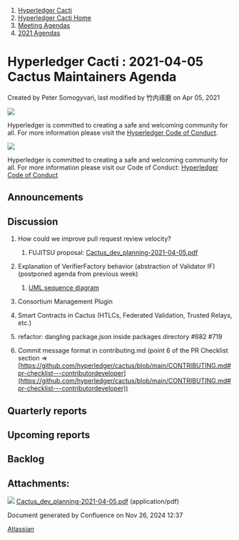 1. [Hyperledger Cacti](index.html)
2. [Hyperledger Cacti Home](Hyperledger-Cacti-Home_20414469.html)
3. [Meeting Agendas](Meeting-Agendas_20414488.html)
4. [2021 Agendas](2021-Agendas_20414860.html)

# Hyperledger Cacti : 2021-04-05 Cactus Maintainers Agenda

Created by Peter Somogyvari, last modified by 竹内琢磨 on Apr 05, 2021

![](https://wiki.hyperledger.org/download/attachments/2392771/welcome.png?version=2&modificationDate=1572450107000&api=v2)

Hyperledger is committed to creating a safe and welcoming community for all. For more information please visit the [Hyperledger Code of Conduct](https://lf-hyperledger.atlassian.net/wiki/spaces/HYP/pages/19595281/Hyperledger+Code+of+Conduct).

![](https://wiki.hyperledger.org/download/attachments/29034696/Antitrustnotice.png?version=1&modificationDate=1581695654000&api=v2)

Hyperledger is committed to creating a safe and welcoming community for all. For more information please visit our Code of Conduct: [Hyperledger Code of Conduct](https://lf-hyperledger.atlassian.net/wiki/spaces/HYP/pages/19595281/Hyperledger+Code+of+Conduct)

## Announcements

## Discussion

1. How could we improve pull request review velocity?
   
   1. FUJITSU proposal: [Cactus\_dev\_planning-2021-04-05.pdf](attachments/20414985/20414994.pdf)
2. Explanation of VerifierFactory behavior (abstraction of Validator IF) (postponed agenda from previous week)
   
   1. [UML sequence diagram](https://wiki.hyperledger.org/display/cactus/2021-03-29+Cactus+Maintainer+Agenda?preview=%2F48759362%2F48759375%2Fverfier-validator%20communication.png)
3. Consortium Management Plugin
4. Smart Contracts in Cactus (HTLCs, Federated Validation, Trusted Relays, etc.)
5. refactor: dangling package.json inside packages directory #682 #719
6. Commit message format in contributing.md (point 6 of the PR Checklist section =&gt; [https://github.com/hyperledger/cactus/blob/main/CONTRIBUTING.md#pr-checklist---contributordeveloper](https://github.com/hyperledger/cactus/blob/main/CONTRIBUTING.md#pr-checklist---contributordeveloper))

## Quarterly reports

## Upcoming reports

## Backlog

## Attachments:

![](images/icons/bullet_blue.gif) [Cactus\_dev\_planning-2021-04-05.pdf](attachments/20414985/20414994.pdf) (application/pdf)

Document generated by Confluence on Nov 26, 2024 12:37

[Atlassian](http://www.atlassian.com/)
